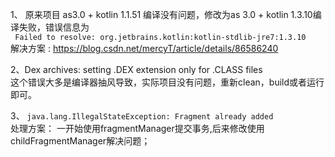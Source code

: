 1、 原来项目 as3.0 + kotlin 1.1.51 编译没有问题，修改为as 3.0 + kotlin 1.3.10编译失败，错误信息为   
`` Failed to resolve: org.jetbrains.kotlin:kotlin-stdlib-jre7:1.3.10``   
解决方案 : https://blog.csdn.net/mercyT/article/details/86586240 

2、Dex archives: setting .DEX extension only for .CLASS files    
这个错误大多是编译器抽风导致，实际项目没有问题，重新clean，build或者运行即可。

3、 ``java.lang.IllegalStateException: Fragment already added``   
处理方案： 一开始使用fragmentManager提交事务,后来修改使用childFragmentManager解决问题；